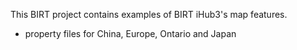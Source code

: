 This BIRT project contains examples of BIRT iHub3's map features. 
- property files for China, Europe, Ontario and Japan